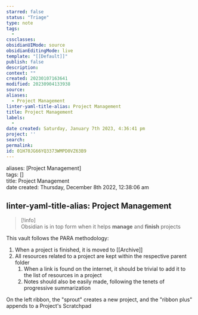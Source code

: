 ```yaml
---
starred: false
status: "Triage"
type: note
tags:
  - 
cssclasses: 
obsidianUIMode: source
obsidianEditingMode: live
template: "[[Default]]"
publish: false
description: 
context: ""
created: 20230107163641
modified: 20230904133938
source: 
aliases:
  - Project Management
linter-yaml-title-alias: Project Management
title: Project Management
labels:
  - 
date created: Saturday, January 7th 2023, 4:36:41 pm
project: ''
search: 
permalink: 
id: 01H70JG66YQ3373WMPD0VZ63B9
---
```


aliases: [Project Management]  
tags: []  
title: Project Management  
date created: Thursday, December 8th 2022, 12:38:06 am

linter-yaml-title-alias: Project Management
---

>[!info]  
>Obsidian is in top form when it helps **manage** and **finish** projects

This vault follows the PARA methodology:

1. When a project is finished, it is moved to [[Archive]]
2. All resources related to a project are kept within the respective parent folder
	1. When a link is found on the internet, it should be trivial to add it to the list of resources in a project
	2. Notes should also be easily made, following the tenets of progressive summarization

On the left ribbon, the "sprout" creates a new project, and the "ribbon plus" appends to a Project's Scratchpad
